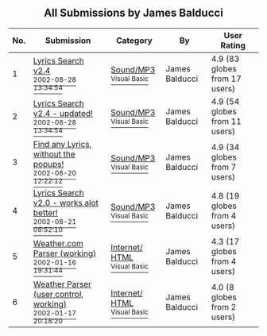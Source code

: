 ﻿<div align="center">

## All Submissions by James Balducci

</div>

No.  | Submission | Category | By   | User Rating
---- | ---------- | -------- | ---- | -----------
1 | [Lyrics Search v2\.4<br /><sup>2002-08-28 13:34:54</sup>](https://github.com/Planet-Source-Code/james-balducci-lyrics-search-v2-4__1-38178) | [Sound/MP3<br /><sup>Visual Basic</sup>](../ByCategory/sound-mp3__1-45.md) | James Balducci | 4.9 (83 globes from 17 users)
2 | [Lyrics Search v2\.4 \- updated\!<br /><sup>2002-08-28 13:34:54</sup>](https://github.com/Planet-Source-Code/james-balducci-lyrics-search-v2-4-updated__1-38409) | [Sound/MP3<br /><sup>Visual Basic</sup>](../ByCategory/sound-mp3__1-45.md) | James Balducci | 4.9 (54 globes from 11 users)
3 | [Find any Lyrics, without the popups\!<br /><sup>2002-08-20 12:22:12</sup>](https://github.com/Planet-Source-Code/james-balducci-find-any-lyrics-without-the-popups__1-38123) | [Sound/MP3<br /><sup>Visual Basic</sup>](../ByCategory/sound-mp3__1-45.md) | James Balducci | 4.9 (34 globes from 7 users)
4 | [Lyrics Search v2\.0 \- works alot better\!<br /><sup>2002-08-21 08:52:10</sup>](https://github.com/Planet-Source-Code/james-balducci-lyrics-search-v2-0-works-alot-better__1-38141) | [Sound/MP3<br /><sup>Visual Basic</sup>](../ByCategory/sound-mp3__1-45.md) | James Balducci | 4.8 (19 globes from 4 users)
5 | [Weather\.com Parser \(working\)<br /><sup>2002-01-16 19:31:44</sup>](https://github.com/Planet-Source-Code/james-balducci-weather-com-parser-working__1-30867) | [Internet/ HTML<br /><sup>Visual Basic</sup>](../ByCategory/internet-html__1-34.md) | James Balducci | 4.3 (17 globes from 4 users)
6 | [Weather Parser \(user control, working\)<br /><sup>2002-01-17 20:18:20</sup>](https://github.com/Planet-Source-Code/james-balducci-weather-parser-user-control-working__1-30906) | [Internet/ HTML<br /><sup>Visual Basic</sup>](../ByCategory/internet-html__1-34.md) | James Balducci | 4.0 (8 globes from 2 users)
